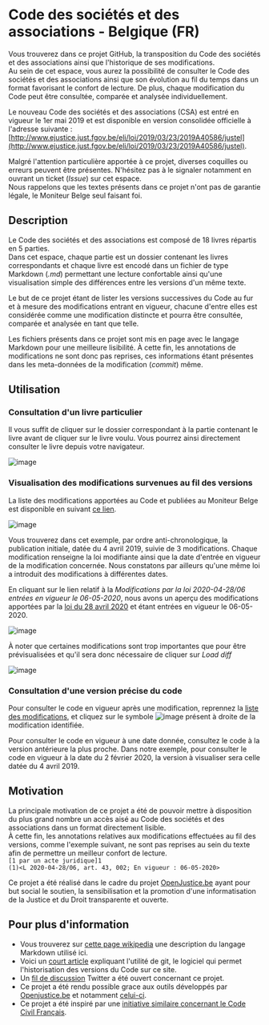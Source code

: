 # Code des sociétés et des associations - Belgique (FR)

Vous trouverez dans ce projet GitHub, la transposition du Code des sociétés et des associations ainsi que l'historique de ses modifications.  
Au sein de cet espace, vous aurez la possibilité de consulter le Code des sociétés et des associations ainsi que son évolution au fil du temps dans un format favorisant le confort de lecture. De plus, chaque modification du Code peut être consultée, comparée et analysée individuellement.


Le nouveau Code des sociétés et des associations (CSA) est entré en vigueur le 1er mai 2019 et est disponible en version consolidée officielle à l'adresse suivante : [http://www.ejustice.just.fgov.be/eli/loi/2019/03/23/2019A40586/justel](http://www.ejustice.just.fgov.be/eli/loi/2019/03/23/2019A40586/justel).

Malgré l'attention particulière apportée à ce projet, diverses coquilles ou erreurs peuvent être présentes. N'hésitez pas à le signaler notamment en ouvrant un ticket (*Issue*) sur cet espace.  
Nous rappelons que les textes présents dans ce projet n'ont pas de garantie légale, le Moniteur Belge seul faisant foi.

## Description

Le Code des sociétés et des associations est composé de 18 livres répartis en 5 parties.  
Dans cet espace, chaque partie est un dossier contenant les livres correspondants et chaque livre est encodé dans un fichier de type Markdown (*.md*) permettant une lecture confortable ainsi qu'une visualisation simple des différences entre les versions d'un même texte.

Le but de ce projet étant de lister les versions successives du Code au fur et à mesure des modifications entrant en vigueur, chacune d'entre elles est considérée comme une modification distincte et pourra être consultée, comparée et analysée en tant que telle.

Les fichiers présents dans ce projet sont mis en page avec le langage Markdown pour une meilleure lisibilité. À cette fin, les annotations de modifications ne sont donc pas reprises, ces informations étant présentes dans les meta-données de la modification (*commit*) même.


## Utilisation
### Consultation d'un livre particulier
Il vous suffit de cliquer sur le dossier correspondant à la partie contenant le livre avant de cliquer sur le livre voulu. Vous pourrez ainsi directement consulter le livre depuis votre navigateur.

![image](https://user-images.githubusercontent.com/8018298/90319603-dfdaa680-df39-11ea-86d0-2dc543c43924.png)


### Visualisation des modifications survenues au fil des versions

La liste des modifications apportées au Code et publiées au Moniteur Belge est disponible en suivant [ce lien](https://github.com/geektortoise/Code-des-societes-et-des-associations/commits?author=noreply@lachambre.be).

![image](https://user-images.githubusercontent.com/8018298/90319626-0ef11800-df3a-11ea-8c35-ab81a18869c0.png)

Vous trouverez dans cet exemple, par ordre anti-chronologique, la publication initiale, datée du 4 avril 2019, suivie de 3 modifications. Chaque modification renseigne la loi modifiante ainsi que la date d'entrée en vigueur de la modification concernée.
Nous constatons par ailleurs qu'une même loi a introduit des modifications à différentes dates.

En cliquant sur le lien relatif à la *Modifications par la loi 2020-04-28/06 entrées en vigueur le 06-05-2020*, nous avons un aperçu des modifications apportées par la [loi du 28 avril 2020](http://www.ejustice.just.fgov.be/eli/loi/2020/04/28/2020041109/justel) et étant entrées en vigueur le 06-05-2020.

![image](https://user-images.githubusercontent.com/8018298/90319651-4eb7ff80-df3a-11ea-9876-6daf3edb8a68.png)


À noter que certaines modifications sont trop importantes que pour être prévisualisées et qu'il sera donc nécessaire de cliquer sur *Load diff*

![image](https://user-images.githubusercontent.com/8018298/90319664-6f805500-df3a-11ea-8990-7d91398f588f.png)

### Consultation d'une version précise du code

Pour consulter le code en vigueur après une modification, reprennez la [liste des modifications](https://github.com/geektortoise/Code-des-societes-et-des-associations/commits?author=noreply@lachambre.be), et cliquez sur le symbole ![image](https://user-images.githubusercontent.com/8018298/90319676-8f177d80-df3a-11ea-8589-6a168910b33b.png) présent à droite de la modification identifiée.

Pour consulter le code en vigueur à une date donnée, consultez le code à la version antérieure la plus proche. Dans notre exemple, pour consulter le code en vigueur à la date du 2 février 2020, la version à visualiser sera celle datée du 4 avril 2019.


## Motivation

La principale motivation de ce projet a été de pouvoir mettre à disposition du plus grand nombre un accès aisé au Code des sociétés et des associations dans un format directement lisible.  
À cette fin, les annotations relatives aux modifications effectuées au fil des versions, comme l'exemple suivant, ne sont pas reprises au sein du texte afin de permettre un meilleur confort de lecture.  
 `[1 par un acte juridique]1`  
`(1)<L 2020-04-28/06, art. 43, 002; En vigueur : 06-05-2020> `


Ce projet a été réalisé dans le cadre du projet [OpenJustice.be](https://openjustice.be/) ayant pour but social le soutien, la sensibilisation et la promotion d'une informatisation de la Justice et du Droit transparente et ouverte.


## Pour plus d'information
- Vous trouverez sur [cette page wikipedia](https://fr.wikipedia.org/wiki/Markdown) une description du langage Markdown utilisé ici.
- Voici un [court article](https://medium.com/@koffisani/pourquoi-vous-devez-apprendre-git-aujourdhui-df773a7e1159) expliquant l'utilité de git, le logiciel qui permet l'historisation des versions du Code sur ce site.
- Un [fil de discussion](https://twitter.com/TheGeekTortoise/status/1295258820663562241) Twitter a été ouvert concernant ce projet.
- Ce projet a été rendu possible grace aux outils développés par [Openjustice.be](https://openjustice.be/) et notamment [celui-ci](https://github.com/openjusticebe/be_law_tools).
- Ce projet a été inspiré par une [initiative similaire concernant le Code Civil Français](https://github.com/steeve/france.code-civil/).

